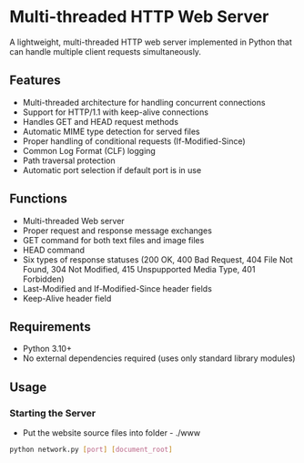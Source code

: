 # Multi-threaded HTTP Web Server

A lightweight, multi-threaded HTTP web server implemented in Python that can handle multiple client requests simultaneously.

## Features

- Multi-threaded architecture for handling concurrent connections
- Support for HTTP/1.1 with keep-alive connections
- Handles GET and HEAD request methods
- Automatic MIME type detection for served files
- Proper handling of conditional requests (If-Modified-Since)
- Common Log Format (CLF) logging
- Path traversal protection
- Automatic port selection if default port is in use

## Functions
- Multi-threaded Web server
- Proper request and response message exchanges
- GET command for both text files and image files
- HEAD command
- Six types of response statuses (200 OK, 400 Bad Request, 404 File Not Found, 304 Not Modified, 415 Unspupported Media Type, 401 Forbidden)
- Last-Modified and If-Modified-Since header fields
- Keep-Alive header field

## Requirements

- Python 3.10+
- No external dependencies required (uses only standard library modules)

## Usage

### Starting the Server

* Put the website source files into folder - ./www

```bash
python network.py [port] [document_root]
